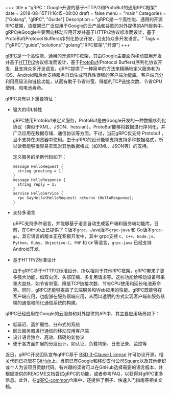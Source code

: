 +++
title = "gRPC：Google开源的基于HTTP/2和ProtoBuf的通用RPC框架"
date = 2018-08-15T11:16:15+08:00
draft = false
menu = "main"
Categories = ["Golang", "gRPC", "Guide"]
Description = "gRPC是一个高性能、通用的开源RPC框架，该框架已广泛应用于Google的云产品和谷歌的对外提供的API服务中。gRPC由Google主要面向移动应用开发并基于HTTP/2协议标准而设计，基于ProtoBuf(Protocol Buffers)序列化协议开发，且支持众多开发语言。"
Tags = ["gRPC","guide","solutions","golang","RPC框架","开源"]
+++

[gRPC](https://github.com/grpc/)是一个高性能、通用的开源RPC框架，其由Google主要面向移动应用开发并基于[HTTP/2](https://http2.github.io/)协议标准而设计，基于[ProtoBuf](http://en.wikipedia.org/wiki/Protocol_Buffers)(Protocol Buffers)序列化协议开发，且支持众多开发语言。gRPC提供了一种简单的方法来精确地定义服务和为iOS、Android和后台支持服务自动生成可靠性很强的客户端功能库。客户端充分利用高级流和链接功能，从而有助于节省带宽、降低的TCP链接次数、节省CPU使用、和电池寿命。

gRPC具有以下重要特征：

* 强大的IDL特性

    gRPC使用ProtoBuf来定义服务，ProtoBuf是由Google开发的一种数据序列化协议（类似于XML、JSON、hessian）。ProtoBuf能够将数据进行序列化，并广泛应用在数据存储、通信协议等方面。不过，当前gRPC仅支持 Protobuf ，且不支持在浏览器中使用。由于gRPC的设计能够支持支持多种数据格式，所以读者能够很容易实现对其他数据格式（如XML、JSON等）的支持。

    定义服务的示例代码如下：

    ```
    message HelloRequest {
      string greeting = 1;
    }
    message HelloResponse {
      string reply = 1;
    }
    service HelloService {
      rpc SayHello(HelloRequest) returns (HelloResponse);
    }
    ```

* 支持多语言

    gRPC支持多种语言，并能够基于语言自动生成客户端和服务端功能库。目前，在GitHub上已提供了 C版本`grpc`、Java版本`grpc-java` 和 Go版本`grpc-go`，其它语言的版本正在积极开发中，其中 grpc支持 `C`、`C++`、`Node.js`、`Python`、`Ruby`、`Objective-C`、`PHP` 和 `C#` 等语言，`grpc-java` 已经支持Android开发。

* 基于HTTP/2标准设计

    由于gRPC基于HTTP/2标准设计，所以相对于其他RPC框架，gRPC带来了更多强大功能，如双向流、头部压缩、多复用请求等。这些功能给移动设备带来重大益处，如节省带宽、降低TCP链接次数、节省CPU使用和延长电池寿命等。同时，gRPC还能够提高了云端服务和Web应用的性能。gRPC既能够在客户端应用，也能够在服务器端应用，从而以透明的方式实现客户端和服务器端的通信和简化通信系统的构建。

gRPC已经应用在Google的云服务和对外提供的API中，其主要应用场景如下：

* 低延迟、高扩展性、分布式的系统
* 同云服务器进行通信的移动应用客户端
* 设计语言独立、高效、精确的新协议
* 便于各方面扩展的分层设计，如认证、负载均衡、日志记录、监控等

近日，gRPC开发团队宣布gRPC基于 [BSD 3-Clause License](http://opensource.org/licenses/BSD-3-Clause/) 许可协议开源，相关代码已托管在[GitHub](https://github.com/grpc)上。当前已有Google和移动支付公司[Square](https://squareup.com)以及其他组织或个人为该项目贡献代码。有兴趣的读者可以在GitHub选择需要的语言版本，并根据提供的README文档尝试gRPC的功能，或者参考FAQ，以获得对gRPC更多信息。此外，在[gRPC-common](https://github.com/grpc/grpc-common)仓库中，还提供了例子、快速入门指南等相关文档。
